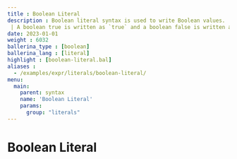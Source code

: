 ```yaml
---
title : Boolean Literal
description : Boolean literal syntax is used to write Boolean values.
 | A boolean true is written as `true` and a boolean false is written as `false`.
date: 2023-01-01
weight : 6032
ballerina_type : [boolean]
ballerina_lang : [literal]
highlight : [boolean-literal.bal]
aliases : 
  - /examples/expr/literals/boolean-literal/
menu:
  main:
    parent: syntax
    name: 'Boolean Literal'
    params:
      group: "literals"
---
```


# Boolean Literal